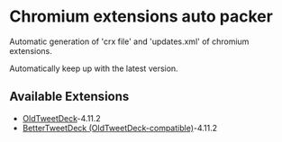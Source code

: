 # Chromium extensions auto packer

Automatic generation of 'crx file' and 'updates.xml' of chromium extensions.

Automatically keep up with the latest version.

## Available Extensions

- [OldTweetDeck](https://github.com/dimdenGD/OldTweetDeck)-4.11.2
- [BetterTweetDeck (OldTweetDeck-compatible)](https://github.com/dimdenGD/BetterTweetDeck/)-4.11.2
